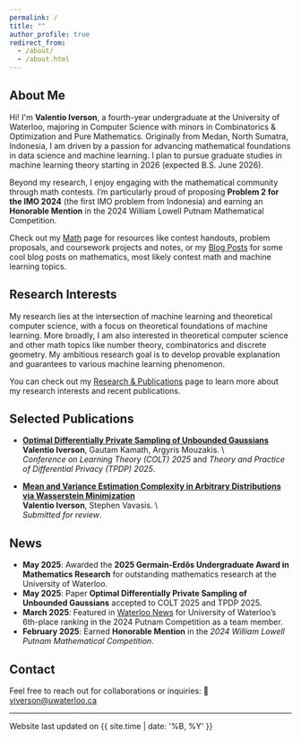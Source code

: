 ```yaml
---
permalink: /
title: ""
author_profile: true
redirect_from: 
  - /about/
  - /about.html
---
```


## About Me

Hi! I'm **Valentio Iverson**, a fourth-year undergraduate at the University of Waterloo, majoring in Computer Science with minors in Combinatorics & Optimization and Pure Mathematics. Originally from Medan, North Sumatra, Indonesia, I am driven by a passion for advancing mathematical foundations in data science and machine learning. I plan to pursue graduate studies in machine learning theory starting in 2026 (expected B.S. June 2026).

Beyond my research, I enjoy engaging with the mathematical community through math contests. I’m particularly proud of proposing **Problem 2 for the IMO 2024** (the first IMO problem from Indonesia) and earning an **Honorable Mention** in the 2024 William Lowell Putnam Mathematical Competition. 

Check out my [Math](/math/) page for resources like contest handouts, problem proposals, and coursework projects and notes, or my [Blog Posts](/blog/) for some cool blog posts on mathematics, most likely contest math and machine learning topics.


## Research Interests

My research lies at the intersection of machine learning and theoretical computer science, with a focus on theoretical foundations of machine learning. More broadly, I am also interested in theoretical computer science and other math topics like number theory, combinatorics and discrete geometry. My ambitious research goal is to develop provable explanation and guarantees to various machine learning phenomenon.

You can check out my [Research & Publications](/research/) page to learn more about my research interests and recent publications.

## Selected Publications

- [**Optimal Differentially Private Sampling of Unbounded Gaussians**](https://arxiv.org/abs/2503.01766)  
  **Valentio Iverson**, Gautam Kamath, Argyris Mouzakis. \\  
  *Conference on Learning Theory (COLT) 2025* and *Theory and Practice of Differential Privacy (TPDP) 2025*.

- [**Mean and Variance Estimation Complexity in Arbitrary Distributions via Wasserstein Minimization**](https://arxiv.org/abs/2501.10172)  
  **Valentio Iverson**, Stephen Vavasis. \\  
  *Submitted for review*.

## News

- **May 2025**: Awarded the **2025 Germain-Erdős Undergraduate Award in Mathematics Research** for outstanding mathematics research at the University of Waterloo.
- **May 2025**: Paper **Optimal Differentially Private Sampling of Unbounded Gaussians** accepted to COLT 2025 and TPDP 2025.
- **March 2025**: Featured in [Waterloo News](https://uwaterloo.ca/math/news/waterloo-ranks-sixth-putnam-competition) for University of Waterloo’s 6th-place ranking in the 2024 Putnam Competition as a team member.
- **February 2025**: Earned **Honorable Mention** in the *2024 William Lowell Putnam Mathematical Competition*.


## Contact

Feel free to reach out for collaborations or inquiries:  📧 [viverson@uwaterloo.ca](mailto:viverson@uwaterloo.ca)

---

<div class="last-updated">Website last updated on {{ site.time | date: '%B, %Y' }}</div>